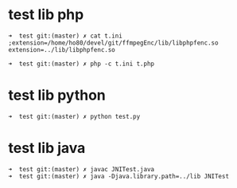 # test lib php
```shell
➜  test git:(master) ✗ cat t.ini
;extension=/home/ho80/devel/git/ffmpegEnc/lib/libphpfenc.so
extension=../lib/libphpfenc.so

➜  test git:(master) ✗ php -c t.ini t.php
```
# test lib python
```shell
➜  test git:(master) ✗ python test.py
```
# test lib java
```shell
➜  test git:(master) ✗ javac JNITest.java
➜  test git:(master) ✗ java -Djava.library.path=../lib JNITest
```

